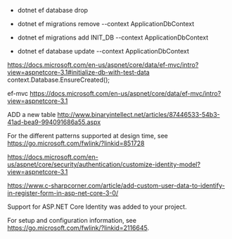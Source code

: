 - dotnet ef database drop


- dotnet ef migrations remove --context ApplicationDbContext
- dotnet ef migrations add INIT_DB --context ApplicationDbContext
- dotnet ef database update --context ApplicationDbContext  


https://docs.microsoft.com/en-us/aspnet/core/data/ef-mvc/intro?view=aspnetcore-3.1#initialize-db-with-test-data
  context.Database.EnsureCreated();


ef-mvc
https://docs.microsoft.com/en-us/aspnet/core/data/ef-mvc/intro?view=aspnetcore-3.1

ADD a new table
http://www.binaryintellect.net/articles/87446533-54b3-41ad-bea9-994091686a55.aspx


 For the different patterns supported at design time,
see https://go.microsoft.com/fwlink/?linkid=851728



https://docs.microsoft.com/en-us/aspnet/core/security/authentication/customize-identity-model?view=aspnetcore-3.1

https://www.c-sharpcorner.com/article/add-custom-user-data-to-identify-in-register-form-in-asp-net-core-3-0/

Support for ASP.NET Core Identity was added to your project.

For setup and configuration information, see https://go.microsoft.com/fwlink/?linkid=2116645.
